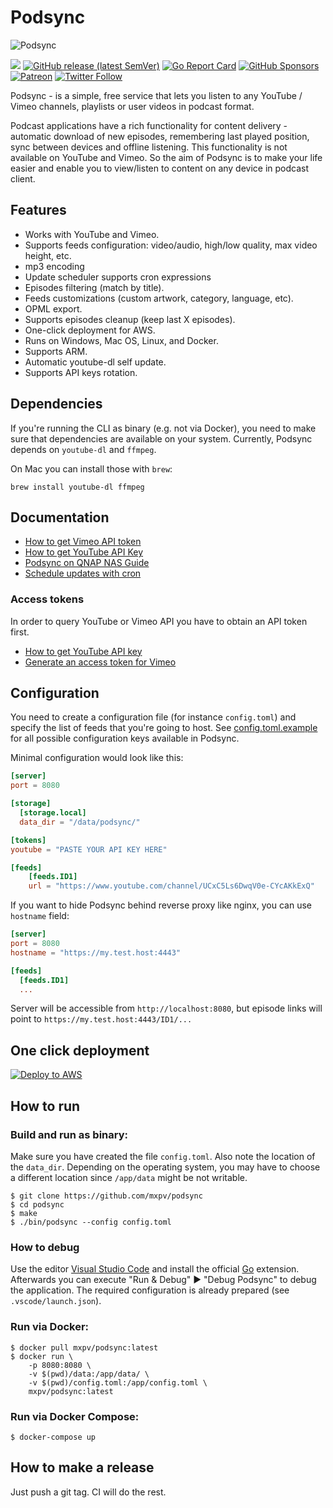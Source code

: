 # Podsync

![Podsync](docs/img/logo.png)

[![](https://github.com/mxpv/podsync/workflows/CI/badge.svg)](https://github.com/mxpv/podsync/actions?query=workflow%3ACI)
[![GitHub release (latest SemVer)](https://img.shields.io/github/v/release/mxpv/podsync)](https://github.com/mxpv/podsync/releases)
[![Go Report Card](https://goreportcard.com/badge/github.com/mxpv/podsync)](https://goreportcard.com/report/github.com/mxpv/podsync)
[![GitHub Sponsors](https://img.shields.io/github/sponsors/mxpv)](https://github.com/sponsors/mxpv)
[![Patreon](https://img.shields.io/badge/support-patreon-E6461A.svg)](https://www.patreon.com/podsync)
[![Twitter Follow](https://img.shields.io/twitter/follow/pod_sync?style=social)](https://twitter.com/pod_sync)

Podsync - is a simple, free service that lets you listen to any YouTube / Vimeo channels, playlists or user videos in
podcast format.

Podcast applications have a rich functionality for content delivery - automatic download of new episodes,
remembering last played position, sync between devices and offline listening. This functionality is not available
on YouTube and Vimeo. So the aim of Podsync is to make your life easier and enable you to view/listen to content on
any device in podcast client.

## Features

- Works with YouTube and Vimeo.
- Supports feeds configuration: video/audio, high/low quality, max video height, etc.
- mp3 encoding
- Update scheduler supports cron expressions
- Episodes filtering (match by title).
- Feeds customizations (custom artwork, category, language, etc).
- OPML export.
- Supports episodes cleanup (keep last X episodes).
- One-click deployment for AWS.
- Runs on Windows, Mac OS, Linux, and Docker.
- Supports ARM.
- Automatic youtube-dl self update.
- Supports API keys rotation.

## Dependencies

If you're running the CLI as binary (e.g. not via Docker), you need to make sure that dependencies are available on
your system. Currently, Podsync depends on `youtube-dl` and `ffmpeg`.

On Mac you can install those with `brew`:
```
brew install youtube-dl ffmpeg
```

## Documentation

- [How to get Vimeo API token](./docs/how_to_get_vimeo_token.md)
- [How to get YouTube API Key](./docs/how_to_get_youtube_api_key.md)
- [Podsync on QNAP NAS Guide](./docs/how_to_setup_podsync_on_qnap_nas.md)
- [Schedule updates with cron](./docs/cron.md)

### Access tokens

In order to query YouTube or Vimeo API you have to obtain an API token first.

- [How to get YouTube API key](https://elfsight.com/blog/2016/12/how-to-get-youtube-api-key-tutorial/)
- [Generate an access token for Vimeo](https://developer.vimeo.com/api/guides/start#generate-access-token)

## Configuration

You need to create a configuration file (for instance `config.toml`) and specify the list of feeds that you're going to host.
See [config.toml.example](./config.toml.example) for all possible configuration keys available in Podsync.

Minimal configuration would look like this:

```toml
[server]
port = 8080

[storage]
  [storage.local]
  data_dir = "/data/podsync/"

[tokens]
youtube = "PASTE YOUR API KEY HERE"

[feeds]
    [feeds.ID1]
    url = "https://www.youtube.com/channel/UCxC5Ls6DwqV0e-CYcAKkExQ"
```

If you want to hide Podsync behind reverse proxy like nginx, you can use `hostname` field:

```toml
[server]
port = 8080
hostname = "https://my.test.host:4443"

[feeds]
  [feeds.ID1]
  ...
```

Server will be accessible from `http://localhost:8080`, but episode links will point to `https://my.test.host:4443/ID1/...`

## One click deployment

[![Deploy to AWS](https://s3.amazonaws.com/cloudformation-examples/cloudformation-launch-stack.png)](https://console.aws.amazon.com/cloudformation/home?region=us-west-1#/stacks/new?stackName=Podsync&templateURL=https://podsync-cf.s3.amazonaws.com/cloud_formation.yml)

## How to run


### Build and run as binary:

Make sure you have created the file `config.toml`. Also note the location of the `data_dir`. Depending on the operating system, you may have to choose a different location since `/app/data` might be not writable. 

```
$ git clone https://github.com/mxpv/podsync
$ cd podsync
$ make
$ ./bin/podsync --config config.toml
```

### How to debug

Use the editor [Visual Studio Code](https://code.visualstudio.com/) and install the official [Go](https://marketplace.visualstudio.com/items?itemName=golang.go) extension. Afterwards you can execute "Run & Debug" ▶︎ "Debug Podsync" to debug the application. The required configuration is already prepared (see `.vscode/launch.json`).


### Run via Docker:
```
$ docker pull mxpv/podsync:latest
$ docker run \
    -p 8080:8080 \
    -v $(pwd)/data:/app/data/ \
    -v $(pwd)/config.toml:/app/config.toml \
    mxpv/podsync:latest
```

### Run via Docker Compose:
```
$ docker-compose up
```

## How to make a release

Just push a git tag. CI will do the rest.

